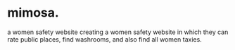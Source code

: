 # mimosa.
a women safety website
creating a women safety website in which they  can rate public places, find washrooms, and also find all women taxies.
